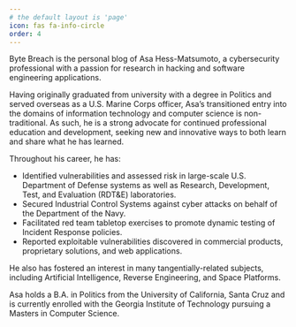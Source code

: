 ```yaml
---
# the default layout is 'page'
icon: fas fa-info-circle
order: 4
---
```


Byte Breach is the personal blog of Asa Hess-Matsumoto, a cybersecurity professional with a passion for research in hacking and software engineering applications.

Having originally graduated from university with a degree in Politics and served overseas as a U.S. Marine Corps officer, Asa’s transitioned entry into the domains of information technology and computer science is non-traditional. As such, he is a strong advocate for continued professional education and development, seeking new and innovative ways to both learn and share what he has learned.

Throughout his career, he has:

* Identified vulnerabilities and assessed risk in large-scale U.S. Department of Defense systems as well as Research, Development, Test, and Evaluation (RDT&E) laboratories.
* Secured Industrial Control Systems against cyber attacks on behalf of the Department of the Navy.
* Facilitated red team tabletop exercises to promote dynamic testing of Incident Response policies.
* Reported exploitable vulnerabilities discovered in commercial products, proprietary solutions, and web applications.

He also has fostered an interest in many tangentially-related subjects, including Artificial Intelligence, Reverse Engineering, and Space Platforms.

Asa holds a B.A. in Politics from the University of California, Santa Cruz and is currently enrolled with the Georgia Institute of Technology pursuing a Masters in Computer Science.
